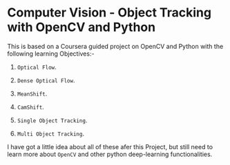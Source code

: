 # Computer Vision - Object Tracking with OpenCV and Python

This is based on a Coursera guided project on OpenCV and Python with the following learning Objectives:-

1. `Optical Flow`.

2. `Dense Optical Flow`.

3. `MeanShift`.

4. `CamShift`.

5. `Single Object Tracking`.

6. `Multi Object Tracking`.

I have got a little idea about all of these afer this Project, but still need to learn more about `OpenCV` and other python deep-learning functionalities.